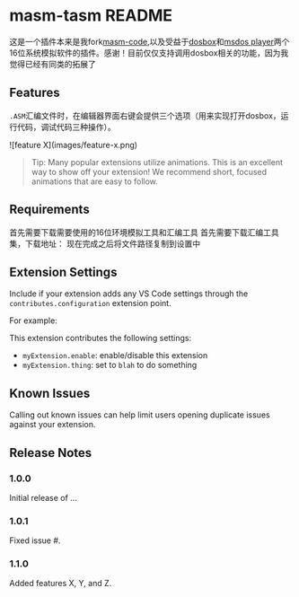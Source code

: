 # masm-tasm README

这是一个插件本来是我fork[masm-code](https://github.com/Woodykaixa/masm-code),以及受益于[dosbox](dosbox.com)和[msdos player](http://takeda-toshiya.my.coocan.jp/msdos)两个16位系统模拟软件的插件。感谢！目前仅仅支持调用dosbox相关的功能，因为我觉得已经有同类的拓展了

## Features

`.ASM`汇编文件时，在编辑器界面右键会提供三个选项（用来实现打开dosbox，运行代码，调试代码三种操作）。

\!\[feature X\]\(images/feature-x.png\)

> Tip: Many popular extensions utilize animations. This is an excellent way to show off your extension! We recommend short, focused animations that are easy to follow.

## Requirements

首先需要下载需要使用的16位环境模拟工具和汇编工具
首先需要下载汇编工具集，下载地址：
现在完成之后将文件路径复制到设置中

## Extension Settings

Include if your extension adds any VS Code settings through the `contributes.configuration` extension point.

For example:

This extension contributes the following settings:

* `myExtension.enable`: enable/disable this extension
* `myExtension.thing`: set to `blah` to do something

## Known Issues

Calling out known issues can help limit users opening duplicate issues against your extension.

## Release Notes

### 1.0.0

Initial release of ...

### 1.0.1

Fixed issue #.

### 1.1.0

Added features X, Y, and Z.
